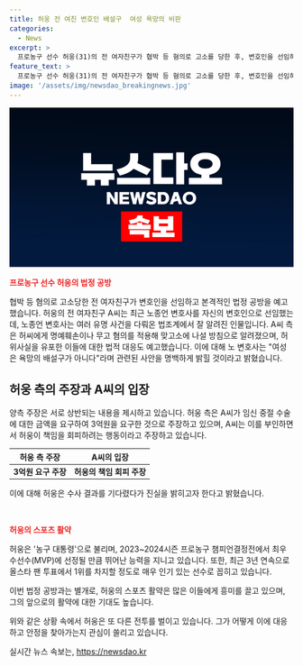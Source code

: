 ```yaml
---
title: 허웅 전 여친 변호인 배설구  여성 욕망의 비판
categories:
  - News
excerpt: >
  프로농구 선수 허웅(31)의 전 여자친구가 협박 등 혐의로 고소를 당한 후, 변호인을 선임하고 법정 공방을 예고했다. 변호인으로 선임된 노종언 변호사는 유명한 사건을 맡아온 인물로, 허씨에게 명예훼손이나 무고 혐의를 적용해 맞고소에 나서고 허위사실을 유포한 이들에 대한 법적 대응도 예고했다. 허웅 측은 A씨를 공갈미수, 협박, 스토킹범죄의 처벌 등으로 고소했으며 A씨는 이에 대해 정면 반박했다. 현재 수사 결과가 나올 때까지 입장을 내지 않겠다고 밝혔다.
feature_text: >
  프로농구 선수 허웅(31)의 전 여자친구가 협박 등 혐의로 고소를 당한 후, 변호인을 선임하고 법정 공방을 예고했다. 변호인으로 선임된 노종언 변호사는 유명한 사건을 맡아온 인물로, 허씨에게 명예훼손이나 무고 혐의를 적용해 맞고소에 나서고 허위사실을 유포한 이들에 대한 법적 대응도 예고했다. 허웅 측은 A씨를 공갈미수, 협박, 스토킹범죄의 처벌 등으로 고소했으며 A씨는 이에 대해 정면 반박했다. 현재 수사 결과가 나올 때까지 입장을 내지 않겠다고 밝혔다.
image: '/assets/img/newsdao_breakingnews.jpg'
---
```


<p><img src="/assets/img/newsdao_breakingnews.jpg" alt="flaretime 속보" /></p>

<p><b><span style="color: #ee2323;">프로농구 선수 허웅의 법정 공방</span></b></p>

<p>협박 등 혐의로 고소당한 전 여자친구가 변호인을 선임하고 본격적인 법정 공방을 예고했습니다. 허웅의 전 여자친구 A씨는 최근 노종언 변호사를 자신의 변호인으로 선임했는데, 노종언 변호사는 여러 유명 사건을 다뤄온 법조계에서 잘 알려진 인물입니다. A씨 측은 허씨에게 명예훼손이나 무고 혐의를 적용해 맞고소에 나설 방침으로 알려졌으며, 허위사실을 유포한 이들에 대한 법적 대응도 예고했습니다. 이에 대해 노 변호사는 "여성은 욕망의 배설구가 아니다"라며 관련된 사안을 명백하게 밝힐 것이라고 밝혔습니다.</p>

<h2 data-ke-size="size26">허웅 측의 주장과 A씨의 입장</h2>

<p>양측 주장은 서로 상반되는 내용을 제시하고 있습니다. 허웅 측은 A씨가 임신 중절 수술에 대한 금액을 요구하여 3억원을 요구한 것으로 주장하고 있으며, A씨는 이를 부인하면서 허웅이 책임을 회피하려는 행동이라고 주장하고 있습니다.</p>

<table>
<thead>
    <tr>
        <th style="text-align: center;">허웅 측 주장</th>
        <th style="text-align: center;">A씨의 입장</th>
    </tr>
</thead>
<tbody>
    <tr>
        <td style="text-align: center; height: 17px;"><b>3억원 요구 주장</b></td>
        <td style="text-align: center; height: 17px;"><b>허웅의 책임 회피 주장</b></td>
    </tr>
</tbody>
</table>

<p>이에 대해 허웅은 수사 결과를 기다렸다가 진실을 밝히고자 한다고 밝혔습니다. </p>

<p data-ke-size="size16">&nbsp;</p>

<p><b><span style="color: #ee2323;">허웅의 스포츠 활약</span></b></p>

<p>허웅은 '농구 대통령'으로 불리며, 2023~2024시즌 프로농구 챔피언결정전에서 최우수선수(MVP)에 선정될 만큼 뛰어난 능력을 지니고 있습니다. 또한, 최근 3년 연속으로 올스타 팬 투표에서 1위를 차지할 정도로 매우 인기 있는 선수로 꼽히고 있습니다.</p>

<p>이번 법정 공방과는 별개로, 허웅의 스포츠 활약은 많은 이들에게 흥미를 끌고 있으며, 그의 앞으로의 활약에 대한 기대도 높습니다.</p>

<p>위와 같은 상황 속에서 허웅은 또 다른 전투를 벌이고 있습니다. 그가 어떻게 이에 대응하고 안정을 찾아가는지 관심이 쏠리고 있습니다.</p>
실시간 뉴스 속보는, <a href="https://newsdao.kr" rel="dofollow">https://newsdao.kr</a>


